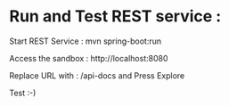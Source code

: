 

Run and Test REST service :
===========================

Start REST Service : mvn spring-boot:run

Access the sandbox : http://localhost:8080

Replace URL with : /api-docs and Press Explore

Test :-)
